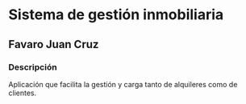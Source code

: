# Sistema de gestión inmobiliaria




## Favaro Juan Cruz



### Descripción

Aplicación que facilita la gestión y carga tanto de alquileres como de clientes.

